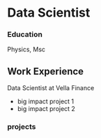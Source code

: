 # Data Scientist

### Education
Physics, Msc

## Work Experience
Data Scientist at Vella Finance
- big impact project 1
- big impact project 2

### projects
